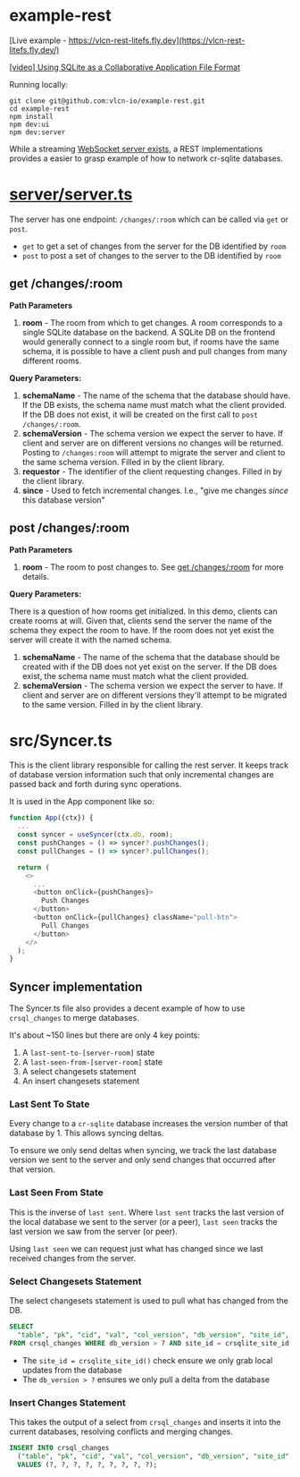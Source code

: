 # example-rest

[Live example - https://vlcn-rest-litefs.fly.dev](https://vlcn-rest-litefs.fly.dev/)

[[video] Using SQLite as a Collaborative Application File Format](https://www.youtube.com/watch?v=T1ES9x8DKR4)

Running locally:

```shell
git clone git@github.com:vlcn-io/example-rest.git
cd example-rest
npm install
npm dev:ui
npm dev:server
```

While a streaming [WebSocket server exists](https://github.com/vlcn-io/vite-starter/blob/main/server.js#L37), a REST implementations provides a easier to grasp example of how to network cr-sqlite databases.

# [server/server.ts](https://github.com/vlcn-io/example-rest/blob/main/server/server.ts)

The server has one endpoint: `/changes/:room` which can be called via `get` or `post`.

- `get` to get a set of changes from the server for the DB identified by `room`
- `post` to post a set of changes to the server to the DB identified by `room`

## get /changes/:room

**Path Parameters**

1. **room** - The room from which to get changes. A room corresponds to a single SQLite database on the backend. A SQLite DB on the frontend would generally connect to a single room but, if rooms have the same schema, it is possible to have a client push and pull changes from many different rooms.

**Query Parameters:**

1. **schemaName** - The name of the schema that the database should have. If the DB exists, the schema name must match what the client provided. If the DB does not exist, it will be created on the first call to `post /changes/:room`.
2. **schemaVersion** - The schema version we expect the server to have. If client and server are on different versions no changes will be returned. Posting to `/changes:room` will attempt to migrate the server and client to the same schema version. Filled in by the client library.
3. **requestor** - The identifier of the client requesting changes. Filled in by the client library.
4. **since** - Used to fetch incremental changes. I.e., "give me changes _since_ this database version"

## post /changes/:room

**Path Parameters**

1. **room** - The room to post changes to. See [get /changes/:room](#get-/changes/:room) for more details.

**Query Parameters:**

There is a question of how rooms get initialized. In this demo, clients can create rooms at will. Given that, clients send the server the name of the schema they expect the room to have. If the room does not yet exist the server will create it with the named schema.

1. **schemaName** - The name of the schema that the database should be created with if the DB does not yet exist on the server. If the DB does exist, the schema name must match what the client provided.
2. **schemaVersion** - The schema version we expect the server to have. If client and server are on different versions they'll attempt to be migrated to the same version. Filled in by the client library.

# src/Syncer.ts

This is the client library responsible for calling the rest server. It keeps track of database version information such that only incremental changes are passed back and forth during sync operations.

It is used in the App component like so:

```ts
function App({ctx}) {
  ...
  const syncer = useSyncer(ctx.db, room);
  const pushChanges = () => syncer?.pushChanges();
  const pullChanges = () => syncer?.pullChanges();

  return (
    <>
      ...
      <button onClick={pushChanges}>
        Push Changes
      </button>
      <button onClick={pullChanges} className="pull-btn">
        Pull Changes
      </button>
    </>
  );
}
```

## Syncer implementation

The Syncer.ts file also provides a decent example of how to use `crsql_changes` to merge databases.

It's about ~150 lines but there are only 4 key points:

1. A `last-sent-to-[server-room]` state
2. A `last-seen-from-[server-room]` state
3. A select changesets statement
4. An insert changesets statement

### Last Sent To State

Every change to a `cr-sqlite` database increases the version number of that database by 1. This allows syncing deltas.

To ensure we only send deltas when syncing, we track the last database version we sent to the server and only send changes that occurred after that version.

### Last Seen From State

This is the inverse of `last sent`. Where `last sent` tracks the last version of the local database we sent to the server (or a peer), `last seen` tracks the last version we saw from the server (or peer).

Using `last seen` we can request just what has changed since we last received changes from the server.

### Select Changesets Statement

The select changesets statement is used to pull what has changed from the DB.

```sql
SELECT
  "table", "pk", "cid", "val", "col_version", "db_version", "site_id", "cl", "seq"
FROM crsql_changes WHERE db_version > ? AND site_id = crsqlite_site_id()
```

- The `site_id = crsqlite_site_id()` check ensure we only grab local updates from the database
- The `db_version > ?` ensures we only pull a delta from the database

### Insert Changes Statement

This takes the output of a select from `crsql_changes` and inserts it into the current databases, resolving conflicts and merging changes.

```sql
INSERT INTO crsql_changes
  ("table", "pk", "cid", "val", "col_version", "db_version", "site_id", "cl", "seq")
  VALUES (?, ?, ?, ?, ?, ?, ?, ?, ?);
```
